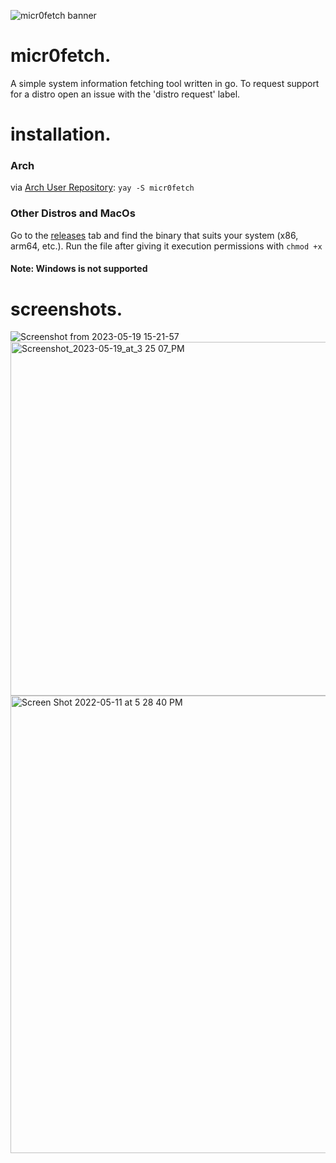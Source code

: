 ![micr0fetch banner](https://user-images.githubusercontent.com/26364458/167537458-cd81fe1b-c999-4522-938b-0d624f1ba081.png)

# micr0fetch.
A simple system information fetching tool written in go. To request support for a distro open an issue with the 'distro request' label.

# installation.
### Arch
via [Arch User Repository](https://aur.archlinux.org/packages/micr0fetch): `yay -S micr0fetch`

### Other Distros and MacOs
Go to the [releases](https://github.com/MiraslauKavaliou/micr0fetch/releases) tab and find the binary that suits your system (x86, arm64, etc.). Run the file after giving it execution permissions with `chmod +x`

#### Note: Windows is not supported

# screenshots.
![Screenshot from 2023-05-19 15-21-57](https://github.com/MiraslauKavaliou/micr0fetch/assets/26364458/c2235fdb-75f9-404e-a55d-cfb712add354)
<img width="566" alt="Screenshot_2023-05-19_at_3 25 07_PM" src="https://github.com/MiraslauKavaliou/micr0fetch/assets/26364458/f40c595f-e2ba-40e3-aee6-3f356ded3064">
<img width="732" alt="Screen Shot 2022-05-11 at 5 28 40 PM" src="https://user-images.githubusercontent.com/26364458/167950933-0b868114-28b0-4782-82e1-86561b7af9e1.png">
